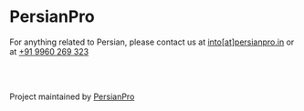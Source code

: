 <!DOCTYPE html>
<html>
<head>
<meta charset="UTF-8">
<title>PersianPro</title>
<meta http-equiv="Content-Type" content="text/html; charset=UTF-8">
</head>
<body>

<h1>PersianPro</h1>
<p>For anything related to Persian, please contact us at <a href="mailto:into@persianpro.in">into[at]persianpro.in</a> or at <a href="tel:+919960269323">+91 9960 269 323</a></p>

</br>
</br>
</body>

  <footer>
  <div class="grid">
      <p>Project maintained by <a href="https://github.com/persianpro">PersianPro</a></p>
  </div>
</footer>

</html>
